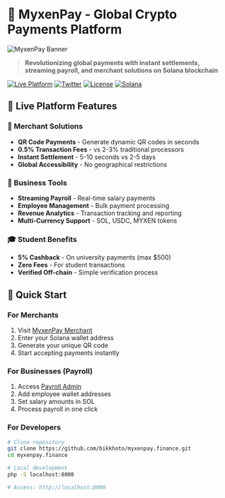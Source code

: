 # 🚀 MyxenPay - Global Crypto Payments Platform

![MyxenPay Banner](https://myxenpay.finance/og/og-home.jpg)

> **Revolutionizing global payments with instant settlements, streaming payroll, and merchant solutions on Solana blockchain**

[![Live Platform](https://img.shields.io/badge/Platform-Live-brightgreen)](https://myxenpay.finance)
[![Twitter](https://img.shields.io/badge/Twitter-@bikkhoto__devs-blue)](https://x.com/bikkhoto_devs)
[![License](https://img.shields.io/badge/License-MIT-green)](LICENSE)
[![Solana](https://img.shields.io/badge/Built%20on-Solana-purple)](https://solana.com)

## 🌟 Live Platform Features

### 🏪 Merchant Solutions
- **QR Code Payments** - Generate dynamic QR codes in seconds
- **0.5% Transaction Fees** - vs 2-3% traditional processors
- **Instant Settlement** - 5-10 seconds vs 2-5 days
- **Global Accessibility** - No geographical restrictions

### 💼 Business Tools
- **Streaming Payroll** - Real-time salary payments
- **Employee Management** - Bulk payment processing
- **Revenue Analytics** - Transaction tracking and reporting
- **Multi-Currency Support** - SOL, USDC, MYXEN tokens

### 🎓 Student Benefits
- **5% Cashback** - On university payments (max $500)
- **Zero Fees** - For student transactions
- **Verified Off-chain** - Simple verification process

## 🚀 Quick Start

### For Merchants
1. Visit [MyxenPay Merchant](https://myxenpay.finance/merchant)
2. Enter your Solana wallet address
3. Generate your unique QR code
4. Start accepting payments instantly

### For Businesses (Payroll)
1. Access [Payroll Admin](https://myxenpay.finance/payroll-admin)
2. Add employee wallet addresses
3. Set salary amounts in SOL
4. Process payroll in one click

### For Developers
```bash
# Clone repository
git clone https://github.com/bikkhoto/myxenpay.finance.git
cd myxenpay.finance

# Local development
php -S localhost:8000

# Access: http://localhost:8000
